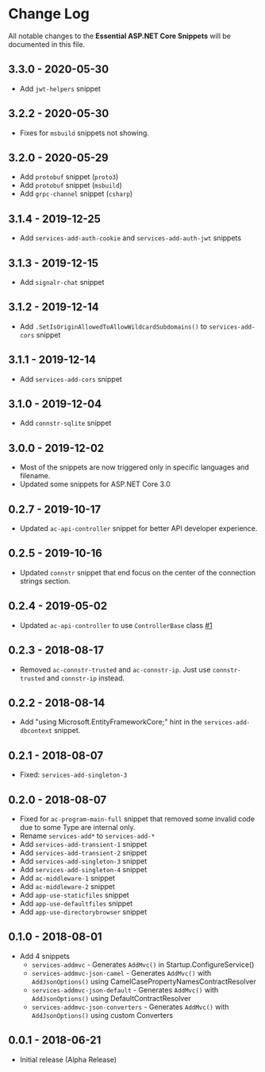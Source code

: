 # Change Log

All notable changes to the **Essential ASP.NET Core Snippets** will be documented in this file.

## 3.3.0 - 2020-05-30

* Add `jwt-helpers` snippet

## 3.2.2 - 2020-05-30

* Fixes for `msbuild` snippets not showing.

## 3.2.0 - 2020-05-29

* Add `protobuf` snippet (`proto3`)
* Add `protobuf` snippet (`msbuild`)
* Add `grpc-channel` snippet (`csharp`)

## 3.1.4 - 2019-12-25

* Add `services-add-auth-cookie` and `services-add-auth-jwt` snippets

## 3.1.3 - 2019-12-15

* Add `signalr-chat` snippet

## 3.1.2 - 2019-12-14

* Add `.SetIsOriginAllowedToAllowWildcardSubdomains()` to `services-add-cors` snippet

## 3.1.1 - 2019-12-14

* Add `services-add-cors` snippet

## 3.1.0 - 2019-12-04

* Add `connstr-sqlite` snippet

## 3.0.0 - 2019-12-02

* Most of the snippets are now triggered only in specific languages and filename.
* Updated some snippets for ASP.NET Core 3.0

## 0.2.7 - 2019-10-17

* Updated `ac-api-controller` snippet for better API developer experience.

## 0.2.5 - 2019-10-16

* Updated `connstr` snippet that end focus on the center of the connection strings section.

## 0.2.4 - 2019-05-02

* Updated `ac-api-controller` to use `ControllerBase` class [#1](https://github.com/doggy8088/netcore-snippets/pull/1)

## 0.2.3 - 2018-08-17

* Removed `ac-connstr-trusted` and `ac-connstr-ip`.  Just use `connstr-trusted` and `connstr-ip` instead.

## 0.2.2 - 2018-08-14

* Add "using Microsoft.EntityFrameworkCore;" hint in the `services-add-dbcontext` snippet.

## 0.2.1 - 2018-08-07

* Fixed: `services-add-singleton-3`

## 0.2.0 - 2018-08-07

* Fixed for `ac-program-main-full` snippet that removed some invalid code due to some Type are internal only.
* Rename `services-add*` to `services-add-*`
* Add `services-add-transient-1` snippet
* Add `services-add-transient-2` snippet
* Add `services-add-singleton-3` snippet
* Add `services-add-singleton-4` snippet
* Add `ac-middleware-1` snippet
* Add `ac-middleware-2` snippet
* Add `app-use-staticfiles` snippet
* Add `app-use-defaultfiles` snippet
* Add `app-use-directorybrowser` snippet

## 0.1.0 - 2018-08-01

* Add 4 snippets
  * `services-addmvc` - Generates `AddMvc()` in Startup.ConfigureService()
  * `services-addmvc-json-camel` - Generates `AddMvc()` with `AddJsonOptions()` using CamelCasePropertyNamesContractResolver
  * `services-addmvc-json-default` - Generates `AddMvc()` with `AddJsonOptions()` using DefaultContractResolver
  * `services-addmvc-json-converters` - Generates `AddMvc()` with `AddJsonOptions()` using custom Converters

## 0.0.1 - 2018-06-21

* Initial release (Alpha Release)
